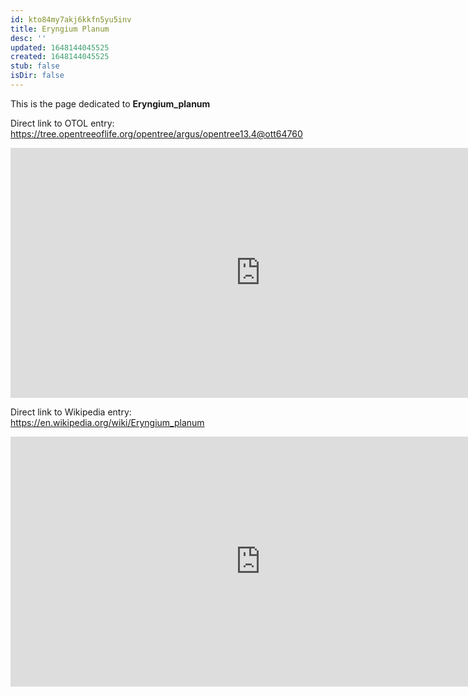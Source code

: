 ```yaml
---
id: kto84my7akj6kkfn5yu5inv
title: Eryngium Planum
desc: ''
updated: 1648144045525
created: 1648144045525
stub: false
isDir: false
---
```

This is the page dedicated to **Eryngium_planum**


Direct link to OTOL entry: https://tree.opentreeoflife.org/opentree/argus/opentree13.4@ott64760



<html>
    <body>
    <iframe src="https://tree.opentreeoflife.org/opentree/argus/opentree13.4@ott64760"
    width="800" height="400" frameborder="0" allowfullscreen> </iframe>
    </body>
</html>
    


Direct link to Wikipedia entry: https://en.wikipedia.org/wiki/Eryngium_planum



<html>
    <body>
    <iframe src="https://en.wikipedia.org/wiki/Eryngium_planum"
    width="800" height="400" frameborder="0" allowfullscreen> </iframe>
    </body>
</html>
    
